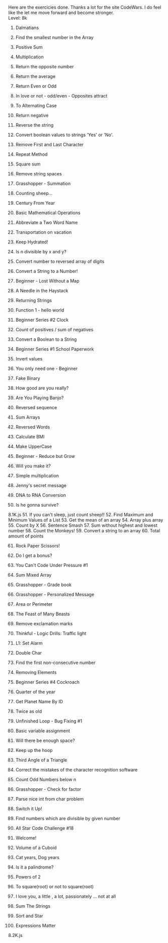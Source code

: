 Here are the exercicies done. Thanks a lot for the site CodeWars. I do feel like the let me move forward and become stronger.  
Level: 8k
1. Dalmatians
2. Find the smallest number in the Array
3. Positive Sum
4. Multiplication
5. Return the opposite number
6. Return the average
7. Return Even or Odd
8. In love or not - odd/even - Opposites attract
9. To Alternating Case
10. Return negative

11. Reverse the string
12. Convert boolean values to strings 'Yes' or 'No'.
13. Remove First and Last Character
14. Repeat Method
15. Square sum
16. Remove string spaces
17. Grasshopper - Summation
18. Counting sheep...
19. Century From Year
20. Basic Mathematical Operations

21. Abbreviate a Two Word Name
22. Transportation on vacation
23. Keep Hydrated!
24. Is n divisible by x and y?
25. Convert number to reversed array of digits
26. Convert a String to a Number!
27. Beginner - Lost Without a Map
28. A Needle in the Haystack
29. Returning Strings
30. Function 1 - hello world

31. Beginner Series #2 Clock
32. Count of positives / sum of negatives
33. Convert a Boolean to a String
34. Beginner Series #1 School Paperwork
35. Invert values
36. You only need one - Beginner
37. Fake Binary
38. How good are you really?
39. Are You Playing Banjo?
40. Reversed sequence

41. Sum Arrays
42. Reversed Words
43. Calculate BMI
44. Make UpperCase
45. Beginner - Reduce but Grow
46. Will you make it?
47. Simple multiplication
48. Jenny's secret message
49. DNA to RNA Conversion
50. Is he gonna survive?

8.1K.js
51. If you can't sleep, just count sheep!!
52. Find Maximum and Minimum Values of a List
53. Get the mean of an array
54. Array plus array
55. Count by X
56. Sentence Smash
57. Sum without highest and lowest number
58. Count the Monkeys!
59. Convert a string to an array
60. Total amount of points

61. Rock Paper Scissors!
62. Do I get a bonus?
63. You Can't Code Under Pressure #1
64. Sum Mixed Array
65. Grasshopper - Grade book
66. Grasshopper - Personalized Message
67. Area or Perimeter
68. The Feast of Many Beasts
69. Remove exclamation marks
70. Thinkful - Logic Drills: Traffic light

71. L1: Set Alarm
72. Double Char
73. Find the first non-consecutive number
74. Removing Elements
75. Beginner Series #4 Cockroach
76. Quarter of the year
77. Get Planet Name By ID
78. Twice as old
79. Unfinished Loop - Bug Fixing #1
80. Basic variable assignment

81. Will there be enough space?
82. Keep up the hoop
83. Third Angle of a Triangle
84. Correct the mistakes of the character recognition software
85. Count Odd Numbers below n
86. Grasshopper - Check for factor
87. Parse nice int from char problem
88. Switch it Up!
89. Find numbers which are divisible by given number
90. All Star Code Challenge #18

91. Welcome!
92. Volume of a Cuboid
93. Cat years, Dog years
94. Is it a palindrome?
95. Powers of 2
96. To square(root) or not to square(root)
97.  I love you, a little , a lot, passionately ... not at all
98. Sum The Strings
99. Sort and Star
100. Expressions Matter

8.2K.js
